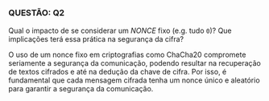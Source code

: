 # 
### QUESTÃO: Q2
Qual o impacto de se considerar um *NONCE* fixo (e.g. tudo `0`)? Que implicações terá essa prática na segurança da cifra?


O uso de um nonce fixo em criptografias como ChaCha20 compromete seriamente a segurança da comunicação, podendo resultar na recuperação de textos cifrados e até na dedução da chave de cifra. Por isso, é fundamental que cada mensagem cifrada tenha um nonce único e aleatório para garantir a segurança da comunicação.
